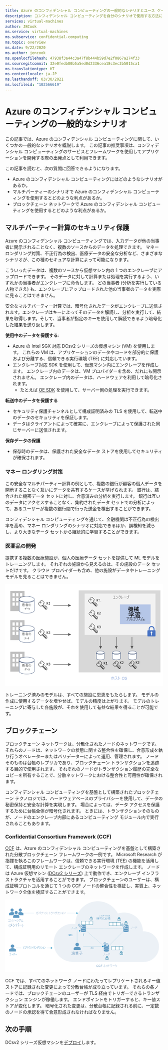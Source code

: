 ```yaml
---
title: Azure のコンフィデンシャル コンピューティングの一般的なシナリオとユース ケース
description: コンフィデンシャル コンピューティングを自分のシナリオで使用する方法について説明します。
services: virtual-machines
author: JBCook
ms.service: virtual-machines
ms.subservice: confidential-computing
ms.topic: overview
ms.date: 9/22/2020
ms.author: jencook
ms.openlocfilehash: 47938f3a44c3a47f8b444b59d7e2f0867a274f33
ms.sourcegitcommit: 32e0fedb80b5a5ed0d2336cea18c3ec3b5015ca1
ms.translationtype: HT
ms.contentlocale: ja-JP
ms.lasthandoff: 03/30/2021
ms.locfileid: "102566619"
---
```

# <a name="common-scenarios-for-azure-confidential-computing"></a>Azure のコンフィデンシャル コンピューティングの一般的なシナリオ

この記事では、Azure のコンフィデンシャル コンピューティングに関して、いくつかの一般的なシナリオを概説します。 この記事の推奨事項は、コンフィデンシャル コンピューティングのサービスとフレームワークを使用してアプリケーションを開発する際の出発点として利用できます。 

この記事を読むと、次の質問に回答できるようになります。

- Azure のコンフィデンシャル コンピューティングにはどのようなシナリオがあるか。
- マルチパーティーのシナリオで Azure のコンフィデンシャル コンピューティングを使用するとどのような利点があるか。
- ブロックチェーン ネットワークで Azure のコンフィデンシャル コンピューティングを使用するとどのような利点があるか。


## <a name="secure-multi-party-computation"></a>マルチパーティー計算のセキュリティ保護
Azure のコンフィデンシャル コンピューティングでは、入力データが他の当事者に開示されることなく、複数のソースからのデータを処理できます。 マネー ロンダリング対策、不正行為の検出、医療データの安全な分析など、さまざまなシナリオが、この種のセキュアな計算によって可能になります。

こういったデータは、複数のソースから仮想マシン内の 1 つのエンクレーブにアップロードできます。 そのデータに対して計算または処理を実行するよう、いずれかの当事者がエンクレーブに命令します。 どの当事者 (分析を実行している人物でさえ) も、エンクレーブにアップロードされた他の当事者のデータを実際に見ることはできません。 

安全なマルチパーティー計算では、暗号化されたデータがエンクレーブに送信されます。エンクレーブはキーによってそのデータを解読し、分析を実行して、結果を取得します。そして、当事者が指定のキーを使用して解読できるよう暗号化した結果を送り返します。 

**使用中のデータを保護する**: 
- Azure の Intel SGX 対応 DCsv2 シリーズの仮想マシン (VM) を使用します。 これらの VM は、アプリケーションのデータやコードを部分的に保護および分離する、信頼できる実行環境 (TEE) に対応しています。
- エンクレーブ対応 SDK を使用して、仮想マシン内にエンクレーブを作成します。 エンクレーブ内のデータは、VM プロバイダーを含め、だれにも開示されません。 エンクレーブ内のデータは、ハードウェアを利用して暗号化されます。
    - たとえば [OE SDK](https://github.com/openenclave/openenclave) を使用して、サーバー側の処理を実行できます。 

**転送中のデータを保護する** 
- セキュリティ保護チャンネルとして構成証明済みの TLS を使用して、転送中のデータのセキュリティを保証します。
- データはクライアントによって確実に、エンクレーブによって保護された同じサーバーに送信されます。 

**保存データの保護**
- 保存時のデータは、保護された安全なデータ ストアを使用してセキュリティが確保されます。 

### <a name="anti-money-laundering"></a>マネー ロンダリング対策
この安全なマルチパーティー計算の例として、複数の銀行が顧客の個人データを開示することなく互いにデータを共有するケースが挙げられます。 銀行は、結合された機密データ セットに対し、合意済みの分析を実行します。 銀行は互いのデータにアクセスすることなく、集約されたデータ セットでの分析によって、あるユーザーが複数の銀行間で行った送金を検出することができます。

コンフィデンシャル コンピューティングを通じて、金融機関は不正行為の検出率を高め、マネー ロンダリングのシナリオに対応できるほか、誤検知を減らし、より大きなデータ セットから継続的に学習することができます。 

### <a name="drug-development-in-healthcare"></a>医薬品の開発
提携する複数の医療施設が、個人の医療データ セットを提供して ML モデルをトレーニングします。 それぞれの施設から見えるのは、その施設のデータ セットだけです。 クラウド プロバイダーも含め、他の施設がデータやトレーニング モデルを見ることはできません。 

![患者の健康分析](./media/use-cases-scenarios/patient-data.png)

トレーニング済みのモデルは、すべての施設に恩恵をもたらします。 モデルの作成に使用するデータを増やせば、モデルの精度は上がります。 モデルのトレーニングに寄与した各施設が、それを使用して有益な結果を得ることが可能です。 

## <a name="blockchain"></a>ブロックチェーン

ブロックチェーン ネットワークは、分散化されたノードのネットワークです。 それらのノードは、ネットワークの状態に関する整合性を確保し、合意形成を執り行うオペレーターまたはバリデーターによって運用、管理されます。 ノードそのものは台帳のレプリカであり、ブロックチェーン トランザクションを追跡する目的で使用されます。 それぞれのノードがトランザクション履歴の完全なコピーを所有することで、分散ネットワークにおける整合性と可用性が確保されます。

コンフィデンシャル コンピューティングを基盤として構築されたブロックチェーン テクノロジでは、ハードウェアベースのプライバシーを使用して、データの秘密保持と安全な計算を実現します。 場合によっては、データ アクセスを保護するために台帳全体が暗号化されます。 ときには、トランザクションそのものが、ノードのエンクレーブ内部にあるコンピューティング モジュール内で実行されることもあります。

### <a name="confidential-consortium-framework-ccf"></a>Confidential Consortium Framework (CCF)
[CCF](https://www.microsoft.com/research/project/confidential-consortium-framework/) は、Azure のコンフィデンシャル コンピューティングを基盤として構築された分散ブロックチェーン フレームワークの一例です。 Microsoft Research が指揮を執るこのフレームワークは、信頼できる実行環境 (TEE) の機能を活用して、構成証明用のリモート エンクレーブのネットワークを作成します。 ノードは Azure 仮想マシン ([DCsv2 シリーズ](confidential-computing-enclaves.md)) 上で動作でき、エンクレーブ インフラストラクチャを活用することができます。 ブロックチェーンのユーザーは、構成証明プロトコルを通じて 1 つの CCF ノードの整合性を検証し、実質上、ネットワーク全体を検証することができます。 

![ノードのネットワーク](./media/use-cases-scenarios/ccf.png)

CCF では、すべてのネットワーク ノードにわたってレプリケートされるキー値ストアに記録された変更によって分散台帳が成り立っています。 それらの各ノードでは、ブロックチェーンのユーザーが TLS 経由でトリガーできるトランザクション エンジンが稼働します。 エンドポイントをトリガーすると、キー値ストアが変化します。 暗号化された変更は、分散台帳に記録される前に、一定数のノードの承認を得て合意形成されなければなりません。 

## <a name="next-steps"></a>次の手順
DCsv2 シリーズ仮想マシンを[デプロイ](quick-create-marketplace.md)します。


